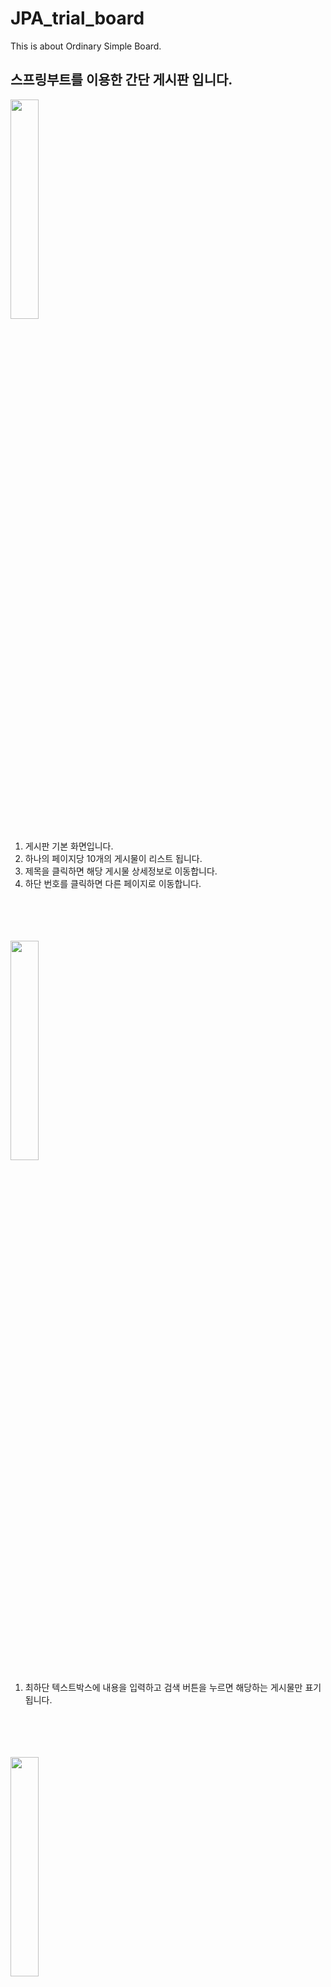 # JPA_trial_board

This is about Ordinary Simple Board.

<h2>스프링부트를 이용한 간단 게시판 입니다.</h2>

<img width="30%" src="https://user-images.githubusercontent.com/82954812/165142984-5b793008-b1bd-4490-853e-522feb1cc50b.png"/>
<ol>
  <li>게시판 기본 화면입니다.</li>
  <li>하나의 페이지당 10개의 게시물이 리스트 됩니다.</li>
  <li>제목을 클릭하면 해당 게시물 상세정보로 이동합니다.</li>
  <li>하단 번호를 클릭하면 다른 페이지로 이동합니다.</li>
</ol>
<br><br><br><br>

<img width="30%" src="https://user-images.githubusercontent.com/82954812/165143925-781f0223-d3be-46bc-8a20-3ce75401b54c.png"/>
<ol>
  <li>최하단 텍스트박스에 내용을 입력하고 검색 버튼을 누르면 해당하는 게시물만 표기됩니다.</li>
</ol>
<br><br><br><br>

<img width="30%" src="https://user-images.githubusercontent.com/82954812/165143928-68126225-3fc6-430d-8d7f-f20b4b855e4f.png"/>
<ol>
  <li>검색한 내용에 대한 2번 페이지로 이동합니다.</li>
</ol>
<br><br><br><br>

<img width="30%" src="https://user-images.githubusercontent.com/82954812/165143006-c413e491-423f-4d26-a1ee-64313c698ef8.png"/>
<ol>
  <li></li>
  <li></li>
</ol>
<br><br><br><br>

<img width="30%" src="https://user-images.githubusercontent.com/82954812/165143017-f3e286cd-51dc-4f5c-9f4e-b0d5d89a5ca8.png"/>
<ol>
  <li></li>
  <li></li>
</ol>
<br><br><br><br>

<img width="30%" src="https://user-images.githubusercontent.com/82954812/165143028-a9343db4-c8f4-4a77-9e43-507a494753a5.png"/>
<ol>
  <li></li>
  <li></li>
</ol>
<br><br><br><br>

<img width="30%" src="https://user-images.githubusercontent.com/82954812/165143038-b8b29cdb-bd50-4871-b81e-05600a295fe7.png"/>
<ol>
  <li></li>
  <li></li>
</ol>
<br><br><br><br>
